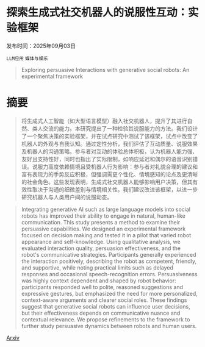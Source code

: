 # 探索生成式社交机器人的说服性互动：实验框架

发布时间：2025年09月03日

`LLM应用` `媒体与娱乐`

> Exploring persuasive Interactions with generative social robots: An experimental framework

# 摘要

> 将生成式人工智能（如大型语言模型）融入社交机器人，提升了其进行自然、类人交流的能力。本研究提出了一种检验其说服能力的方法。我们设计了一个聚焦决策的实验框架，并在试点研究中测试了该框架，试点中改变了机器人的外观与自我认知。通过定性分析，我们评估了互动质量、说服效果及机器人的沟通策略。参与者对互动的体验总体积极，认为机器人能力强、友好且支持性好，同时也指出了实际限制，如响应延迟和偶尔的语音识别错误。说服力高度依赖情境且受机器人行为影响：参与者对礼貌合理的建议和富有表现力的手势反应积极，但强调需更个性化、情境感知的论点及更清晰的社会角色。这些发现表明，生成式社交机器人能够影响用户决策，但其有效性取决于沟通的细微差别与情境相关性。我们建议改进该框架，以进一步研究机器人与人类用户间的说服动态。

> Integrating generative AI such as large language models into social robots has improved their ability to engage in natural, human-like communication. This study presents a method to examine their persuasive capabilities. We designed an experimental framework focused on decision making and tested it in a pilot that varied robot appearance and self-knowledge. Using qualitative analysis, we evaluated interaction quality, persuasion effectiveness, and the robot's communicative strategies. Participants generally experienced the interaction positively, describing the robot as competent, friendly, and supportive, while noting practical limits such as delayed responses and occasional speech-recognition errors. Persuasiveness was highly context dependent and shaped by robot behavior: participants responded well to polite, reasoned suggestions and expressive gestures, but emphasized the need for more personalized, context-aware arguments and clearer social roles. These findings suggest that generative social robots can influence user decisions, but their effectiveness depends on communicative nuance and contextual relevance. We propose refinements to the framework to further study persuasive dynamics between robots and human users.

[Arxiv](https://arxiv.org/abs/2509.03231)